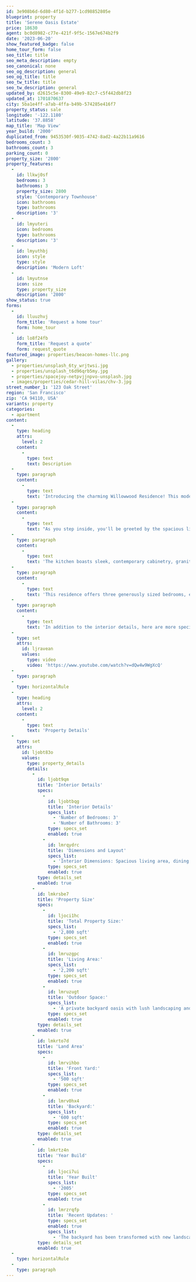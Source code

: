 ```yaml
---
id: 3e908b6d-6d80-4f1d-b277-1cd98852805e
blueprint: property
title: 'Serene Oasis Estate'
price: 18630
agent: bc0d8982-c77e-421f-9f5c-1567e674b2f9
date: '2023-06-20'
show_featured_badge: false
home_tour_form: false
seo_title: title
seo_meta_description: empty
seo_canonical: none
seo_og_description: general
seo_og_title: title
seo_tw_title: title
seo_tw_description: general
updated_by: d2615c5e-8300-49e9-82c7-c5f442db8f23
updated_at: 1701870637
city: 5ba1e4ff-a7ab-4ffa-b49b-574285e416f7
property_status: sale
longitude: '-122.1180'
latitude: '37.8858'
map_title: 'Map View'
year_build: '2000'
duplicated_from: 9453530f-9035-4742-8ad2-4a22b11a9616
bedrooms_count: 3
bathrooms_count: 3
parking_count: 0
property_size: '2800'
property_features:
  -
    id: llkwj0sf
    bedrooms: 3
    bathrooms: 3
    property_size: 2800
    style: 'Contemporary Townhouse'
    icon: bathrooms
    type: bathrooms
    description: '3'
  -
    id: lmyuteri
    icon: bedrooms
    type: bathrooms
    description: '3'
  -
    id: lmyuthbj
    icon: style
    type: style
    description: 'Modern Loft'
  -
    id: lmyutnse
    icon: size
    type: property_size
    description: '2800'
show_status: true
forms:
  -
    id: lluuzhvj
    form_title: 'Request a home tour'
    form: home_tour
  -
    id: lo8f24fb
    form_title: 'Request a quote'
    form: request_quote
featured_image: properties/beacon-homes-llc.png
gallery:
  - properties/unsplash_6ty_wrjtwsi.jpg
  - properties/unsplash_t6d96qrb5my.jpg
  - properties/spacejoy-netpvjjnpvo-unsplash.jpg
  - images/properties/cedar-hill-vilas/chv-3.jpg
street_number_1: '123 Oak Street'
region: 'San Francisco'
zip: 'CA 94110, USA'
variants: property
categories:
  - apartment
content:
  -
    type: heading
    attrs:
      level: 2
    content:
      -
        type: text
        text: Description
  -
    type: paragraph
    content:
      -
        type: text
        text: 'Introducing the charming Willowwood Residence! This modern townhouse, built in 2005, is now available for sale. Nestled in the heart of San Francisco, this property offers a perfect blend of comfort and style.'
  -
    type: paragraph
    content:
      -
        type: text
        text: "As you step inside, you'll be greeted by the spacious living area with abundant natural light, thanks to the large windows that grace the home. The open-concept design seamlessly connects the living room, dining area, and kitchen, creating an ideal space for both relaxation and entertainment."
  -
    type: paragraph
    content:
      -
        type: text
        text: 'The kitchen boasts sleek, contemporary cabinetry, granite countertops, and stainless steel appliances, making it a haven for aspiring chefs.'
  -
    type: paragraph
    content:
      -
        type: text
        text: 'This residence offers three generously sized bedrooms, each with ample closet space. The master bedroom features an en-suite bathroom with a luxurious soaking tub, perfect for unwinding after a long day.'
  -
    type: paragraph
    content:
      -
        type: text
        text: 'In addition to the interior details, here are more specifications:'
  -
    type: set
    attrs:
      id: ljravean
      values:
        type: video
        video: 'https://www.youtube.com/watch?v=dQw4w9WgXcQ'
  -
    type: paragraph
  -
    type: horizontalRule
  -
    type: heading
    attrs:
      level: 2
    content:
      -
        type: text
        text: 'Property Details'
  -
    type: set
    attrs:
      id: ljobt83o
      values:
        type: property_details
        details:
          -
            id: ljobt9qm
            title: 'Interior Details'
            specs:
              -
                id: ljobtbqg
                title: 'Interior Details'
                specs_list:
                  - 'Number of Bedrooms: 3'
                  - 'Number of Bathrooms: 3'
                type: specs_set
                enabled: true
              -
                id: lmrqydrc
                title: 'Dimensions and Layout'
                specs_list:
                  - 'Interior Dimensions: Spacious living area, dining room, and kitchen with a total of 2,200 sq ft of interior space.'
                type: specs_set
                enabled: true
            type: details_set
            enabled: true
          -
            id: lmkrsbe7
            title: 'Property Size'
            specs:
              -
                id: ljoci1hc
                title: 'Total Property Size:'
                specs_list:
                  - '2,800 sqft'
                type: specs_set
                enabled: true
              -
                id: lmruzgpc
                title: 'Living Area:'
                specs_list:
                  - '2,200 sqft'
                type: specs_set
                enabled: true
              -
                id: lmruzugt
                title: 'Outdoor Space:'
                specs_list:
                  - 'A private backyard oasis with lush landscaping and a patio perfect for outdoor gatherings.'
                type: specs_set
                enabled: true
            type: details_set
            enabled: true
          -
            id: lmkrto7d
            title: 'Land Area'
            specs:
              -
                id: lmrvihbo
                title: 'Front Yard:'
                specs_list:
                  - '500 sqft'
                type: specs_set
                enabled: true
              -
                id: lmrv0hx4
                title: 'Backyard:'
                specs_list:
                  - '600 sqft'
                type: specs_set
                enabled: true
            type: details_set
            enabled: true
          -
            id: lmkrtz4n
            title: 'Year Build'
            specs:
              -
                id: ljoci7ui
                title: 'Year Built'
                specs_list:
                  - '2005'
                type: specs_set
                enabled: true
              -
                id: lmrzrqfp
                title: 'Recent Updates: '
                type: specs_set
                enabled: true
                specs_list:
                  - 'The backyard has been transformed with new landscaping, and the kitchen has been recently renovated with upgraded appliances and fixtures.'
            type: details_set
            enabled: true
  -
    type: horizontalRule
  -
    type: paragraph
---
```

